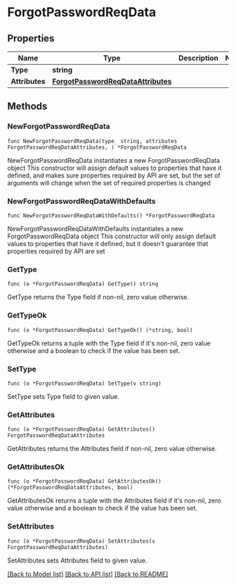 # ForgotPasswordReqData

## Properties

Name | Type | Description | Notes
------------ | ------------- | ------------- | -------------
**Type** | **string** |  | 
**Attributes** | [**ForgotPasswordReqDataAttributes**](ForgotPasswordReqDataAttributes.md) |  | 

## Methods

### NewForgotPasswordReqData

`func NewForgotPasswordReqData(type_ string, attributes ForgotPasswordReqDataAttributes, ) *ForgotPasswordReqData`

NewForgotPasswordReqData instantiates a new ForgotPasswordReqData object
This constructor will assign default values to properties that have it defined,
and makes sure properties required by API are set, but the set of arguments
will change when the set of required properties is changed

### NewForgotPasswordReqDataWithDefaults

`func NewForgotPasswordReqDataWithDefaults() *ForgotPasswordReqData`

NewForgotPasswordReqDataWithDefaults instantiates a new ForgotPasswordReqData object
This constructor will only assign default values to properties that have it defined,
but it doesn't guarantee that properties required by API are set

### GetType

`func (o *ForgotPasswordReqData) GetType() string`

GetType returns the Type field if non-nil, zero value otherwise.

### GetTypeOk

`func (o *ForgotPasswordReqData) GetTypeOk() (*string, bool)`

GetTypeOk returns a tuple with the Type field if it's non-nil, zero value otherwise
and a boolean to check if the value has been set.

### SetType

`func (o *ForgotPasswordReqData) SetType(v string)`

SetType sets Type field to given value.


### GetAttributes

`func (o *ForgotPasswordReqData) GetAttributes() ForgotPasswordReqDataAttributes`

GetAttributes returns the Attributes field if non-nil, zero value otherwise.

### GetAttributesOk

`func (o *ForgotPasswordReqData) GetAttributesOk() (*ForgotPasswordReqDataAttributes, bool)`

GetAttributesOk returns a tuple with the Attributes field if it's non-nil, zero value otherwise
and a boolean to check if the value has been set.

### SetAttributes

`func (o *ForgotPasswordReqData) SetAttributes(v ForgotPasswordReqDataAttributes)`

SetAttributes sets Attributes field to given value.



[[Back to Model list]](../README.md#documentation-for-models) [[Back to API list]](../README.md#documentation-for-api-endpoints) [[Back to README]](../README.md)


